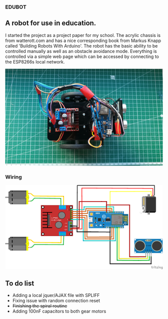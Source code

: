 ### EDUBOT
## A robot for use in education.

I started the project as a project paper for my school. The acrylic chassis is from watterott.com and has a nice corresponding book from Markus Knapp called 'Building Robots With Arduino'. 
The robot has the basic ability to be controlled manually as well as an obstacle avoidance mode. Everything is controlled via a simple web page which can be accessed by connecting to the ESP8266s local network. 

![Robot](https://raw.githubusercontent.com/alexanderstephan/edubot/master/bot.jpg)

### Wiring
![Schematic](https://raw.githubusercontent.com/alexanderstephan/edubot/master/edubot_bb.png)
## To do list
- Adding a local jquer/AJAX file with SPLIFF
- Fixing issue with random connection reset
- ~~Finishing the spiral routine~~
- Adding 100nF capacitors to both gear motors

